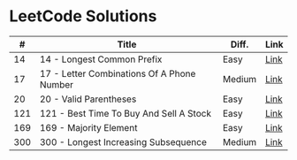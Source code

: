 # LeetCode Solutions

| # | Title | Diff. | Link |
|---|-------|-------|------|
| 14 | 14 - Longest Common Prefix | Easy | [Link](https://leetcode.com/problems/longest-common-prefix/) |
| 17 | 17 - Letter Combinations Of A Phone Number | Medium | [Link](https://leetcode.com/problems/letter-combinations-of-a-phone-number/description/) |
| 20 | 20 - Valid Parentheses | Easy | [Link](https://leetcode.com/problems/valid-parentheses/description/) |
| 121 | 121 - Best Time To Buy And Sell A Stock | Easy | [Link](https://leetcode.com/problems/best-time-to-buy-and-sell-stock/description/) |
| 169 | 169 - Majority Element | Easy | [Link](https://leetcode.com/problems/majority-element/description/) |
| 300 | 300 - Longest Increasing Subsequence | Medium | [Link](https://leetcode.com/problems/longest-increasing-subsequence/) |